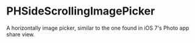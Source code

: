 PHSideScrollingImagePicker
==========================

A horizontally image picker, similar to the one found in iOS 7's Photo app share view.
